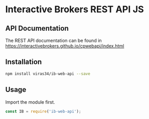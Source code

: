 # Interactive Brokers REST API JS

## API Documentation

The REST API documentation can be found in https://interactivebrokers.github.io/cpwebapi/index.html

## Installation

```sh
npm install viras34/ib-web-api --save
```

## Usage

Import the module first.

```js
const IB = require('ib-web-api');
```